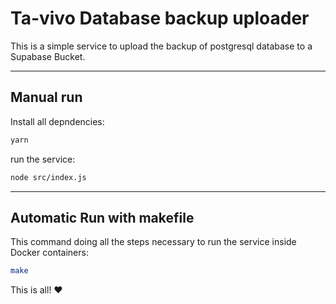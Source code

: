 # Ta-vivo Database backup uploader

This is a simple service to upload the backup of postgresql database to a Supabase Bucket.

---

## Manual run

Install all depndencies:

```bash
yarn
```

run the service:

```bash
node src/index.js
```

---

## Automatic Run with makefile

This command doing all the steps necessary to run the service inside Docker containers:

```bash
make
```

This is all! :heart: